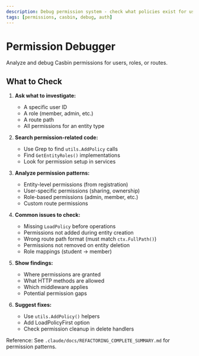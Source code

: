```yaml
---
description: Debug permission system - check what policies exist for users/roles
tags: [permissions, casbin, debug, auth]
---
```


# Permission Debugger

Analyze and debug Casbin permissions for users, roles, or routes.

## What to Check

1. **Ask what to investigate:**
   - A specific user ID
   - A role (member, admin, etc.)
   - A route path
   - All permissions for an entity type

2. **Search permission-related code:**
   - Use Grep to find `utils.AddPolicy` calls
   - Find `GetEntityRoles()` implementations
   - Look for permission setup in services

3. **Analyze permission patterns:**
   - Entity-level permissions (from registration)
   - User-specific permissions (sharing, ownership)
   - Role-based permissions (admin, member, etc.)
   - Custom route permissions

4. **Common issues to check:**
   - Missing `LoadPolicy` before operations
   - Permissions not added during entity creation
   - Wrong route path format (must match `ctx.FullPath()`)
   - Permissions not removed on entity deletion
   - Role mappings (student → member)

5. **Show findings:**
   - Where permissions are granted
   - What HTTP methods are allowed
   - Which middleware applies
   - Potential permission gaps

6. **Suggest fixes:**
   - Use `utils.AddPolicy()` helpers
   - Add LoadPolicyFirst option
   - Check permission cleanup in delete handlers

Reference: See `.claude/docs/REFACTORING_COMPLETE_SUMMARY.md` for permission patterns.
